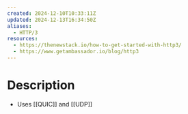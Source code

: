 ```yaml
---
created: 2024-12-10T10:33:11Z
updated: 2024-12-13T16:34:50Z
aliases:
  - HTTP/3
resources:
  - https://thenewstack.io/how-to-get-started-with-http3/
  - https://www.getambassador.io/blog/http3
---
```

# Description
- Uses [[QUIC]] and [[UDP]]
